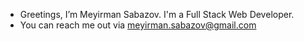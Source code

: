 -  Greetings, I’m Meyirman Sabazov.
  I'm a Full Stack Web Developer.
-  You can reach me out via meyirman.sabazov@gmail.com
<!---
Meyirman1/Meyirman1 is a ✨ special ✨ repository because its `README.md` (this file) appears on your GitHub profile.
You can click the Preview link to take a look at your changes.
--->
